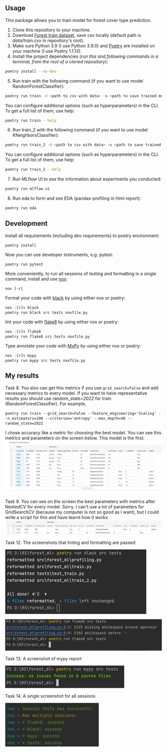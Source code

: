 ## Usage
This package allows you to train model for forest cover type prediction.
1. Clone this repository to your machine.
2. Download [Forest train dataset](https://www.kaggle.com/competitions/forest-cover-type-prediction), save csv locally (default path is *data/train.csv* in repository's root).
3. Make sure Python 3.9 (I use Python 3.9.0) and [Poetry](https://python-poetry.org/docs/) are installed on your machine (I use Poetry 1.1.13).
4. Install the project dependencies (*run this and following commands in a terminal, from the root of a cloned repository*):
```sh
poetry install --no-dev
```
5. Run train with the following command (if you want to use model RandomForestClassifier):
```sh
poetry run train -d <path to csv with data> -s <path to save trained model>
```
You can configure additional options (such as hyperparameters) in the CLI. To get a full list of them, use help:
```sh
poetry run train --help
```
6. Run train_2 with the following command (if you want to use model KNeighborsClassifier):
```sh
poetry run train_2 -d <path to csv with data> -s <path to save trained model>
```
You can configure additional options (such as hyperparameters) in the CLI. To get a full list of them, use help:
```sh
poetry run train_2 --help
```
7. Run MLflow UI to see the information about experiments you conducted:
```sh
poetry run mlflow ui
```
8. Run eda to form and see EDA (pandas-profiling in html report):
```sh
poetry run eda
```
## Development

Install all requirements (including dev requirements) to poetry environment:
```
poetry install
```
Now you can use developer instruments, e.g. pytest:
```
poetry run pytest
```
More conveniently, to run all sessions of testing and formatting in a single command, install and use [nox](https://nox.thea.codes/en/stable/): 
```
nox [-r]
```
Format your code with [black](https://github.com/psf/black) by using either nox or poetry:
```
nox -[r]s black
poetry run black src tests noxfile.py
```
lint your code with [flake8](https://pypi.org/project/flake8/) by using either nox or poetry:
```
nox -[r]s flake8
poetry run flake8 src tests noxfile.py
```
Type annotate your code with [MyPy](https://mypy.readthedocs.io/en/stable/) by using either nox or poetry:
```
nox -[r]s mypy
poetry run mypy src tests noxfile.py
```

## My results

Task 8. You also can get this metrics if you use `grid_search=False` and add necessary metrics to every model. If you want to have representative results you should use random_state=2022 for train (RandomForestClassifier). For example,  
```
poetry run train --grid_search=False --feature_engineering='Scaling' --n_estimators=100 --criterion='entropy' --max_depth=40 --random_state=2022
```


I chose accuracy like a metric for choosing the best model. You can see this metrics and parameters on the screen below. This model is the first.
![Image text](https://github.com/ElVLeo/machine_learning/blob/main/%D1%81%D0%BD%D0%B8%D0%BC%D0%BE%D0%BA%20%D0%B4%D0%BB%D1%8F%20readme.PNG)

Task 9. You can see on the screen the best parameters with metrics after NestedCV for every model. Sorry, I can't use a lot of parameters for GridSearchCV (because my computer is not so good as I want), but I could write a script for this and have learnt how it works. 
![Image text](https://github.com/ElVLeo/machine_learning/blob/main/%D0%A1%D0%BD%D0%B8%D0%BC%D0%BE%D0%BA%20%D0%B4%D0%BB%D1%8F%20gridsearch.PNG)

Task 12. The screenshots that linting and formatting are passed

![Image text](https://github.com/ElVLeo/machine_learning/blob/main/%D0%A1%D0%BD%D0%B8%D0%BC%D0%BE%D0%BA%20black%202.PNG)

![Image text](https://github.com/ElVLeo/machine_learning/blob/main/flake8.jpg)

Task 13. A screenshot of mypy report

![Image text](https://github.com/ElVLeo/machine_learning/blob/main/%D0%A1%D0%BD%D0%B8%D0%BC%D0%BE%D0%BA%20mypy.PNG)

Task 14. A single screenshot for all sessions

![Image text](https://github.com/ElVLeo/machine_learning/blob/main/nox.PNG)

